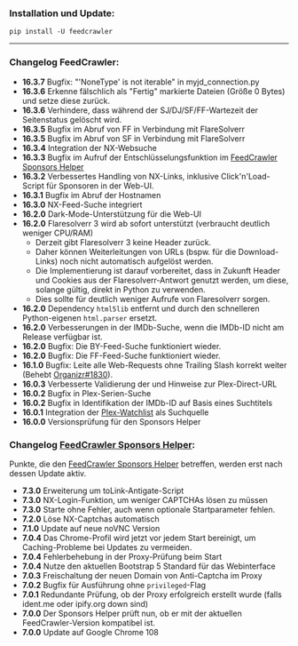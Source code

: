 ### Installation und Update:

`pip install -U feedcrawler`

---

### Changelog FeedCrawler:

- **16.3.7** Bugfix: "'NoneType' is not iterable" in myjd_connection.py
- **16.3.6** Erkenne fälschlich als "Fertig" markierte Dateien (Größe 0 Bytes) und setze diese zurück.
- **16.3.6** Verhindere, dass während der SJ/DJ/SF/FF-Wartezeit der Seitenstatus gelöscht wird.
- **16.3.5** Bugfix im Abruf von FF in Verbindung mit FlareSolverr
- **16.3.5** Bugfix im Abruf von SF in Verbindung mit FlareSolverr
- **16.3.4** Integration der NX-Websuche
- **16.3.3** Bugfix im Aufruf der Entschlüsselungsfunktion im [FeedCrawler Sponsors Helper](https://github.com/rix1337/FeedCrawler/wiki/5.-FeedCrawler-Sponsors-Helper)
- **16.3.2** Verbessertes Handling von NX-Links, inklusive Click'n'Load-Script für Sponsoren in der Web-UI.
- **16.3.1** Bugfix im Abruf der Hostnamen
- **16.3.0** NX-Feed-Suche integriert
- **16.2.0** Dark-Mode-Unterstützung für die Web-UI
- **16.2.0** Flaresolverr 3 wird ab sofort unterstützt (verbraucht deutlich weniger CPU/RAM)
  - Derzeit gibt Flaresolverr 3 keine Header zurück.
  - Daher können Weiterleitungen von URLs (bspw. für die Download-Links) noch nicht automatisch aufgelöst werden.
  - Die Implementierung ist darauf vorbereitet, dass in Zukunft Header und Cookies aus der Flaresolverr-Antwort
    genutzt werden, um diese, solange gültig, direkt in Python zu verwenden.
  - Dies sollte für deutlich weniger Aufrufe von Flaresolverr sorgen.
- **16.2.0** Dependency `html5lib` entfernt und durch den schnelleren Python-eigenen `html.parser` ersetzt.
- **16.2.0** Verbesserungen in der IMDb-Suche, wenn die IMDb-ID nicht am Release verfügbar ist.
- **16.2.0** Bugfix: Die BY-Feed-Suche funktioniert wieder.
- **16.2.0** Bugfix: Die FF-Feed-Suche funktioniert wieder.
- **16.1.0** Bugfix: Leite alle Web-Requests ohne Trailing Slash korrekt weiter (Behebt [Organizr#1830](https://github.com/causefx/Organizr/issues/1830)).
- **16.0.3** Verbesserte Validierung der und Hinweise zur Plex-Direct-URL
- **16.0.2** Bugfix in Plex-Serien-Suche
- **16.0.2** Bugfix in Identifikation der IMDb-ID auf Basis eines Suchtitels
- **16.0.1** Integration der [Plex-Watchlist](https://support.plex.tv/articles/universal-watchlist/) als Suchquelle
- **16.0.0** Versionsprüfung für den Sponsors Helper

### Changelog [FeedCrawler Sponsors Helper](https://github.com/rix1337/FeedCrawler/wiki/5.-FeedCrawler-Sponsors-Helper):

Punkte, die den [FeedCrawler Sponsors Helper](https://github.com/rix1337/RSScrawler/wiki/5.-FeedCrawler-Sponsors-Helper)
betreffen, werden erst nach dessen Update aktiv.

- **7.3.0** Erweiterung um toLink-Antigate-Script
- **7.3.0** NX-Login-Funktion, um weniger CAPTCHAs lösen zu müssen
- **7.3.0** Starte ohne Fehler, auch wenn optionale Startparameter fehlen.
- **7.2.0** Löse NX-Captchas automatisch
- **7.1.0** Update auf neue noVNC Version
- **7.0.4** Das Chrome-Profil wird jetzt vor jedem Start bereinigt, um Caching-Probleme bei Updates zu vermeiden. 
- **7.0.4** Fehlerbehebung in der Proxy-Prüfung beim Start
- **7.0.4** Nutze den aktuellen Bootstrap 5 Standard für das Webinterface
- **7.0.3** Freischaltung der neuen Domain von Anti-Captcha im Proxy
- **7.0.2** Bugfix für Ausführung ohne `privileged`-Flag
- **7.0.1** Redundante Prüfung, ob der Proxy erfolgreich erstellt wurde (falls ident.me oder ipify.org down sind)
- **7.0.0** Der Sponsors Helper prüft nun, ob er mit der aktuellen FeedCrawler-Version kompatibel ist.
- **7.0.0** Update auf Google Chrome 108
